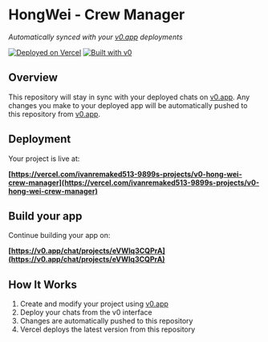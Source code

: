 # HongWei - Crew Manager

*Automatically synced with your [v0.app](https://v0.app) deployments*

[![Deployed on Vercel](https://img.shields.io/badge/Deployed%20on-Vercel-black?style=for-the-badge&logo=vercel)](https://vercel.com/ivanremaked513-9899s-projects/v0-hong-wei-crew-manager)
[![Built with v0](https://img.shields.io/badge/Built%20with-v0.app-black?style=for-the-badge)](https://v0.app/chat/projects/eVWIq3CQPrA)

## Overview

This repository will stay in sync with your deployed chats on [v0.app](https://v0.app).
Any changes you make to your deployed app will be automatically pushed to this repository from [v0.app](https://v0.app).

## Deployment

Your project is live at:

**[https://vercel.com/ivanremaked513-9899s-projects/v0-hong-wei-crew-manager](https://vercel.com/ivanremaked513-9899s-projects/v0-hong-wei-crew-manager)**

## Build your app

Continue building your app on:

**[https://v0.app/chat/projects/eVWIq3CQPrA](https://v0.app/chat/projects/eVWIq3CQPrA)**

## How It Works

1. Create and modify your project using [v0.app](https://v0.app)
2. Deploy your chats from the v0 interface
3. Changes are automatically pushed to this repository
4. Vercel deploys the latest version from this repository